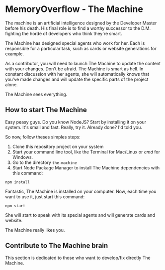# MemoryOverflow - The Machine

The machine is an artificial intelligence designed by the Developer Master before his death.
His final role is to find a worthy successor to the D.M. fighting the horde of developers who think they're smart.

The Machine has designed special agents who work for her. Each is responsible for a particular task, such as cards or website generations for example.

As a contributor, you will need to launch The Machine to update the content with your changes. Don't be afraid. The Machine is smart as hell. In constant discussion with her agents, she will automatically knows that you've made changes and will update the specific parts of the project alone.

The Machine sees everything.

## How to start The Machine

Easy peasy guys. Do you know NodeJS? Start by installing it on your system. It's small and fast. Really, try it. Already done? I'd told you.

So now, follow theses simples steps:

1. Clone this repository project on your system
2. Start your command line tool, like the Terminal for Mac/Linux or _cmd_ for Windows.
3. Go to the directory ```the-machine```
4. Start Node Package Manager to install The Machine dependencies with this command:
```
npm install
```

Fantastic, The Machine is installed on your computer. Now, each time you want to use it, just start this command:
```
npm start
```
She will start to speak with its special agents and will generate cards and website.

The Machine really likes you.

## Contribute to The Machine brain

This section is dedicated to those who want to develop/fix directly The Machine.
